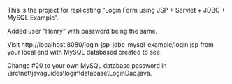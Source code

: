This is the project for replicating “Login Form using JSP + Servlet + JDBC + MySQL Example”.

Added user "Henry" with password being the same.

Visit http://localhost:8080/login-jsp-jdbc-mysql-example/login.jsp from your local end with MySQL databased created to see.

Change #20 to your own MySQL database password in \src\net\javaguides\login\database\LoginDao.java.
